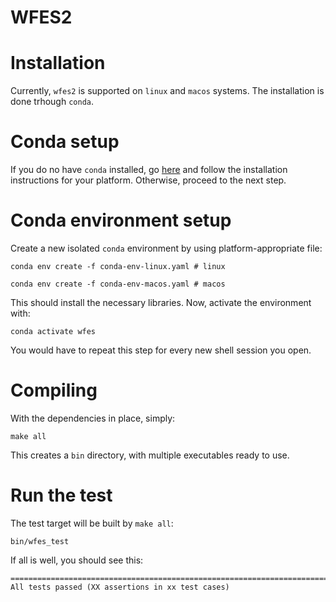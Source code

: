 # WFES2

# Installation

Currently, `wfes2` is supported on `linux` and `macos` systems. The
installation is done trhough `conda`.

# Conda setup

If you do no have `conda` installed, go
[here](https://docs.conda.io/en/latest/miniconda.html) and follow the
installation instructions for your platform. Otherwise, proceed to the next
step.

# Conda environment setup

Create a new isolated `conda` environment by using platform-appropriate file:

```
conda env create -f conda-env-linux.yaml # linux

conda env create -f conda-env-macos.yaml # macos
```

This should install the necessary libraries. Now, activate the environment with:

```
conda activate wfes
```

You would have to repeat this step for every new shell session you open.

# Compiling

With the dependencies in place, simply:

```
make all
```

This creates a `bin` directory, with multiple executables ready to use.

# Run the test

The test target will be built by `make all`:

```
bin/wfes_test
```

If all is well, you should see this:

```
===============================================================================
All tests passed (XX assertions in xx test cases)
```

